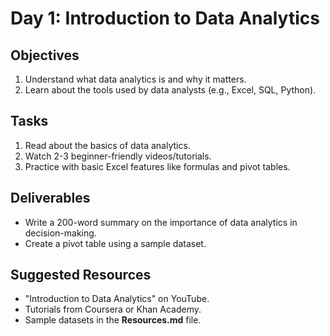 # Day 1: Introduction to Data Analytics

## Objectives
1. Understand what data analytics is and why it matters.
2. Learn about the tools used by data analysts (e.g., Excel, SQL, Python).

## Tasks
1. Read about the basics of data analytics.
2. Watch 2-3 beginner-friendly videos/tutorials.
3. Practice with basic Excel features like formulas and pivot tables.

## Deliverables
- Write a 200-word summary on the importance of data analytics in decision-making.
- Create a pivot table using a sample dataset.

## Suggested Resources
- "Introduction to Data Analytics" on YouTube.
- Tutorials from Coursera or Khan Academy.
- Sample datasets in the **Resources.md** file.
